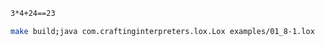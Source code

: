 

```bash
3*4+24==23
```

```bash
make build;java com.craftinginterpreters.lox.Lox examples/01_8-1.lox
```
